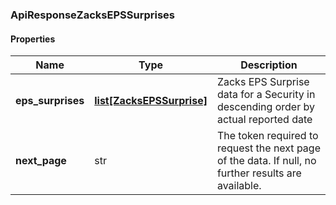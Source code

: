 

[//]: # (CLASS:ApiResponseZacksEPSSurprises)

[//]: # (KIND:object)

### ApiResponseZacksEPSSurprises

#### Properties

[//]: # (START_DEFINITION)

Name | Type | Description
------------ | ------------- | -------------
**eps_surprises** | [**list[ZacksEPSSurprise]**](ZacksEPSSurprise.md) | Zacks EPS Surprise data for a Security in descending order by actual reported date &nbsp;
**next_page** | str | The token required to request the next page of the data. If null, no further results are available. &nbsp;

[//]: # (END_DEFINITION)


[//]: # (CONTAINED_CLASS:ZacksEPSSurprise)



